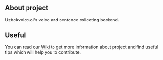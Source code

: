## About project
Uzbekvoice.ai's voice and sentence collecting backend.

## Useful
You can read our [Wiki](https://github.com/uzbekvoice/backend/wiki) to get more information about project and find useful tips which will help you to contribute.
